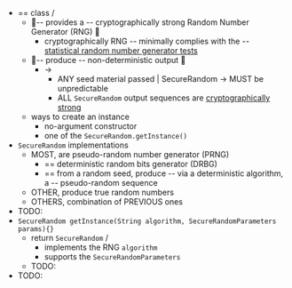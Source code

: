 * == class / 
  * 👀-- provides a -- cryptographically strong Random Number Generator (RNG) 👀
    * cryptographically RNG -- minimally complies with the -- [statistical random number generator tests](https://nvlpubs.nist.gov/nistpubs/FIPS/NIST.FIPS.140-2.pdf)
  * 👀-- produce -- non-deterministic output 👀
    * ->
      * ANY seed material passed | SecureRandom -> MUST be unpredictable
      * ALL `SecureRandom` output sequences are [cryptographically strong](https://tools.ietf.org/html/rfc4086)
  * ways to create an instance
    * no-argument constructor
    * one of the `SecureRandom.getInstance()`
* `SecureRandom` implementations
  * MOST, are pseudo-random number generator (PRNG)
    * == deterministic random bits generator (DRBG)
    * == from a random seed, produce -- via a deterministic algorithm, a -- pseudo-random sequence 
  * OTHER, produce true random numbers
  * OTHERS, combination of PREVIOUS ones
* TODO:
* `SecureRandom getInstance(String algorithm, SecureRandomParameters params){}`
  * return `SecureRandom` /
    * implements the RNG `algorithm`
    * supports the `SecureRandomParameters`
  * TODO:
* TODO:
